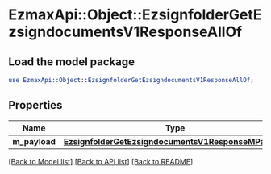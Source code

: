 # EzmaxApi::Object::EzsignfolderGetEzsigndocumentsV1ResponseAllOf

## Load the model package
```perl
use EzmaxApi::Object::EzsignfolderGetEzsigndocumentsV1ResponseAllOf;
```

## Properties
Name | Type | Description | Notes
------------ | ------------- | ------------- | -------------
**m_payload** | [**EzsignfolderGetEzsigndocumentsV1ResponseMPayload**](EzsignfolderGetEzsigndocumentsV1ResponseMPayload.md) |  | 

[[Back to Model list]](../README.md#documentation-for-models) [[Back to API list]](../README.md#documentation-for-api-endpoints) [[Back to README]](../README.md)


